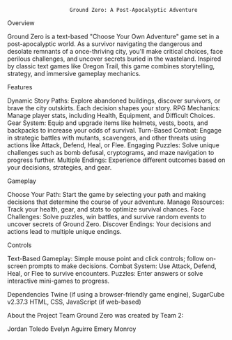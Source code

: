 						Ground Zero: A Post-Apocalyptic Adventure
Overview

Ground Zero is a text-based "Choose Your Own Adventure" game set in a post-apocalyptic world. As a survivor navigating the dangerous 
and desolate remnants of a once-thriving city, you'll make critical choices, face perilous challenges, and uncover secrets buried in
the wasteland. Inspired by classic text games like Oregon Trail, this game combines storytelling, strategy, and immersive gameplay mechanics.

Features

Dynamic Story Paths: Explore abandoned buildings, discover survivors, or brave the city outskirts. Each decision shapes your story.
RPG Mechanics: Manage player stats, including Health, Equipment, and Difficult Choices.
Gear System: Equip and upgrade items like helmets, vests, boots, and backpacks to increase your odds of survival.
Turn-Based Combat: Engage in strategic battles with mutants, scavengers, and other threats using actions like Attack, Defend, Heal, or Flee.
Engaging Puzzles: Solve unique challenges such as bomb defusal, cryptograms, and maze navigation to progress further.
Multiple Endings: Experience different outcomes based on your decisions, strategies, and gear.

Gameplay

Choose Your Path: Start the game by selecting your path and making decisions that determine the course of your adventure.
Manage Resources: Track your health, gear, and stats to optimize survival chances.
Face Challenges: Solve puzzles, win battles, and survive random events to uncover secrets of Ground Zero.
Discover Endings: Your decisions and actions lead to multiple unique endings.

Controls

Text-Based Gameplay: Simple mouse point and click controls; follow on-screen prompts to make decisions.
Combat System: Use Attack, Defend, Heal, or Flee to survive encounters.
Puzzles: Enter answers or solve interactive mini-games to progress.

Dependencies
Twine (if using a browser-friendly game engine), SugarCube v2.37.3
HTML, CSS, JavaScript (if web-based)

About the Project Team
Ground Zero was created by Team 2:

Jordan Toledo
Evelyn Aguirre
Emery Monroy
